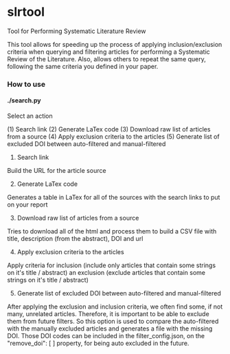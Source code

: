 # slrtool
Tool for Performing Systematic Literature Review 

This tool allows for speeding up the process of applying inclusion/exclusion criteria when querying and filtering articles
for performing a Systematic Review of the Literature. Also, allows others to repeat the same query, following the same
criteria you defined in your paper.


### How to use

#### ./search.py

Select an action

(1) Search link
(2) Generate LaTex code
(3) Download raw list of articles from a source
(4) Apply exclusion criteria to the articles
(5) Generate list of excluded DOI between auto-filtered and manual-filtered


1. Search link 

Build the URL for the article source

2. Generate LaTex code

Generates a table in LaTex for all of the sources with the search links to put on your report

3.  Download raw list of articles from a source

Tries to download all of the html and process them to build a CSV file with title, description (from the abstract), DOI and url

4.  Apply exclusion criteria to the articles

Apply criteria for inclusion (include only articles that contain some strings on it's title / abstract) an exclusion (exclude articles that contain some strings on it's title / abstract)

5. Generate list of excluded DOI between auto-filtered and manual-filtered

After applying the exclusion and inclusion criteria, we often find some, if not many, unrelated articles. Therefore, it is important to be able to exclude them from future filters. So this option is used to compare the auto-filtered with the manually excluded articles and generates a file with the missing DOI. Those DOI codes can be 
included in the filter_config.json, on the "remove_doi": [ ] property, for being auto excluded in the future.
